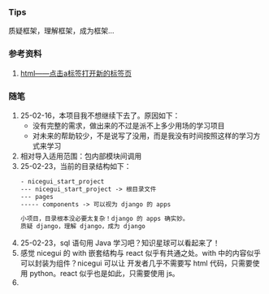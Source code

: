 ### Tips
质疑框架，理解框架，成为框架...

### 参考资料
1. [html——点击a标签打开新的标签页](https://blog.csdn.net/qq_38322527/article/details/103503255)

### 随笔
1. 25-02-16，本项目我不想继续下去了。原因如下：
   - 没有完整的需求，做出来的不过是派不上多少用场的学习项目
   - 对未来的帮助较少，不是说写了没用，而是我没有时间按照这样的学习方式来学习
2. 相对导入适用范围：包内部模块间调用
3. 25-02-23，当前的目录结构如下：
   ```txt
   - nicegui_start_project
   --- nicegui_start_project -> 根目录文件
   --- pages
   ----- components -> 可以视为 django 的 apps
   
   小项目，目录根本没必要太复杂！django 的 apps 确实妙。
   质疑 django，理解 django，成为 django
   ```
4. 25-02-23，sql 语句用 Java 学习吧？知识星球可以看起来了！
5. 感觉 nicegui 的 with 嵌套结构与 react 似乎有共通之处。with 中的内容似乎可以封装为组件？nicegui 可以让
   开发者几乎不需要写 html 代码，只需要使用 python。react 似乎也是如此，只需要使用 js。
6. 
